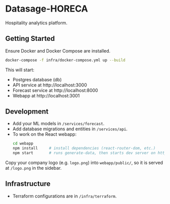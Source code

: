 # Datasage-HORECA

Hospitality analytics platform.

## Getting Started

Ensure Docker and Docker Compose are installed.

```bash
docker-compose -f infra/docker-compose.yml up --build
```

This will start:

- Postgres database (db)
- API service at http://localhost:3000
- Forecast service at http://localhost:8000
- Webapp at http://localhost:3001

## Development

- Add your ML models in `/services/forecast`.
- Add database migrations and entities in `/services/api`.
- To work on the React webapp:
  ```bash
  cd webapp
  npm install     # install dependencies (react-router-dom, etc.)
  npm start       # runs generate-data, then starts dev server on http://localhost:3001
  ```
  
Copy your company logo (e.g. `logo.png`) into `webapp/public/`, so it is served at `/logo.png` in the sidebar.

## Infrastructure

- Terraform configurations are in `/infra/terraform`.